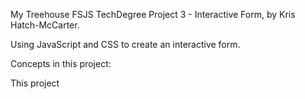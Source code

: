 My Treehouse FSJS TechDegree Project 3 - Interactive Form, by Kris Hatch-McCarter.

Using JavaScript and CSS to create an interactive form.

Concepts in this project:

This project

